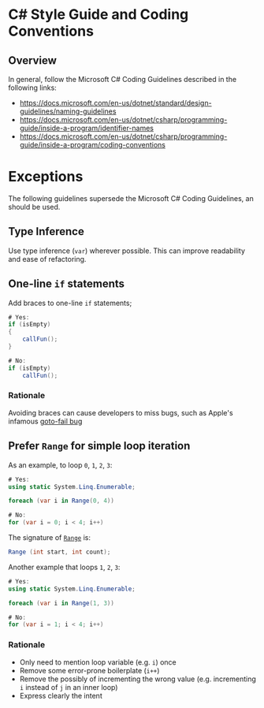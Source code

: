# C# Style Guide and Coding Conventions

## Overview

In general, follow the Microsoft C# Coding Guidelines described in the following links:

- https://docs.microsoft.com/en-us/dotnet/standard/design-guidelines/naming-guidelines
- https://docs.microsoft.com/en-us/dotnet/csharp/programming-guide/inside-a-program/identifier-names
- https://docs.microsoft.com/en-us/dotnet/csharp/programming-guide/inside-a-program/coding-conventions

# Exceptions

The following guidelines supersede the Microsoft C# Coding Guidelines, an should be used.

## Type Inference

Use type inference (`var`) wherever possible. This can improve readability and ease of refactoring.

## One-line `if` statements

Add braces to one-line `if` statements;

```c#
# Yes:
if (isEmpty)
{
    callFun();
}

# No:
if (isEmpty)
    callFun();
```

### Rationale

Avoiding braces can cause developers to miss bugs, such as Apple's infamous
[goto-fail bug](https://nakedsecurity.sophos.com/2014/02/24/anatomy-of-a-goto-fail-apples-ssl-bug-explained-plus-an-unofficial-patch/)

## Prefer `Range` for simple loop iteration

As an example, to loop `0`, `1`, `2`, `3`:

```c#
# Yes:
using static System.Linq.Enumerable;

foreach (var i in Range(0, 4))

# No:
for (var i = 0; i < 4; i++)
```

The signature of [`Range`](https://docs.microsoft.com/en-us/dotnet/api/system.linq.enumerable.range?view=netcore-5.0)
is:

```c#
Range (int start, int count);
```

Another example that loops `1`, `2`, `3`:

```c#
# Yes:
using static System.Linq.Enumerable;

foreach (var i in Range(1, 3))

# No:
for (var i = 1; i < 4; i++)
```

### Rationale

- Only need to mention loop variable (e.g. `i`) once
- Remove some error-prone boilerplate (`i++`)
- Remove the possibly of incrementing the wrong value (e.g. incrementing `i` instead of `j` in an inner loop)
- Express clearly the intent
